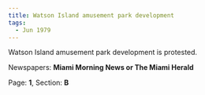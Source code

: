 ```yaml
---  
title: Watson Island amusement park development  
tags:  
  - Jun 1979  
---  
```

  
Watson Island amusement park development is protested.  
  
Newspapers: **Miami Morning News or The Miami Herald**  
  
Page: **1**, Section: **B** 
